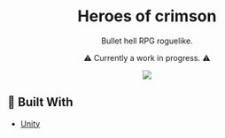 <h1 align=center>Heroes of crimson</h1>
<p align=center>Bullet hell RPG roguelike.</p>
<p align=center>⚠️ Currently a work in progress. ⚠️</p>

<p align=center>
  <img src="https://user-images.githubusercontent.com/36193643/156876928-747c79cd-30de-453e-aec0-995df8c3aba9.gif" />
</p>

## 🔨 Built With

- [Unity](https://unity.com/y)
